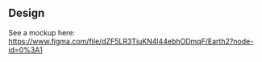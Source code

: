 ## Design

See a mockup here: https://www.figma.com/file/dZF5LR3TiuKN4l44ebhODmqF/Earth2?node-id=0%3A1
